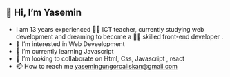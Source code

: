 ##  👋 Hi, I’m Yasemin
- I am 13 years experienced :teacher: ICT teacher, currently studying  web development and dreaming to become a  :woman_technologist: skilled front-end developer .
- 👀 I’m interested in Web Deveelopment
- 🌱 I’m currently learning Javascript
- 💞️ I’m looking to collaborate on Html, Css, Javascript , react
- 📫 How to reach me yasemingungorcaliskan@gmail.com

<!---
ysmnclsknnl/ysmnclsknnl is a ✨ special ✨ repository because its `README.md` (this file) appears on your GitHub profile.
You can click the Preview link to take a look at your changes.
--->
